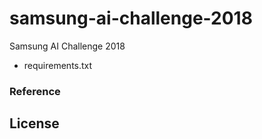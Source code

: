 # samsung-ai-challenge-2018
Samsung AI Challenge 2018

- requirements.txt 

### Reference

License
-------

